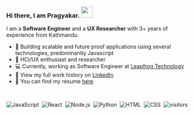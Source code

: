 ### Hi there, I am Pragyakar. <img src="https://raw.githubusercontent.com/MartinHeinz/MartinHeinz/master/wave.gif" width="30px">  

I am a **Software Engineer** and a **UX Researcher** with 3+ years of experience from Kathmandu. 

- 🌿 Building scalable and future proof applications using several technologies, predominantly Javascript
- 🤖 HCI/UX enthusiast and researcher
- 💻 Currently, working as Software Engineer at [Leapfrog Technology](https://www.lftechnology.com/)
- 💼 View my full work history on [LinkedIn](https://www.linkedin.com/in/pragyakar/)
- 📃 You can find my resume [here](https://pragyakar.github.io/profile/PragyakarJoshiCV.pdf)

<br />

![JavaScript](https://img.shields.io/badge/-JavaScript-555555?style=flat&logo=javascript)&nbsp;
![React](https://img.shields.io/badge/-React-555555?style=flat&logo=react)&nbsp;
![Node.js](https://img.shields.io/badge/-Node.js-555555?style=flat&logo=node.js)&nbsp;
![Python](https://img.shields.io/badge/-Python-555555?style=flat&logo=python)&nbsp;
![HTML](https://img.shields.io/badge/-HTML-555555?style=flat&logo=HTML5)&nbsp;
![CSS](https://img.shields.io/badge/-CSS-555555?style=flat&logo=CSS3&logoColor=1572B6)&nbsp;
![visitors](https://visitor-badge.glitch.me/badge?page_id=pragyakar)
